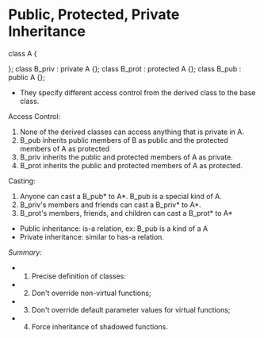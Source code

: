 # Public, Protected, Private Inheritance

class A {

};
class B_priv : private A {};
class B_prot : protected A {};
class B_pub  : public A {};

* They specify different access control from the derived class to the base class.

Access Control:
1. None of the derived classes can access anything that is private in A.
2. B_pub inherits public members of B as public and the protected members of A as protected
3. B_priv inherits the public and protected members of A as private.
4. B_prot inherits the public and protected members of A as protected.

Casting:
1. Anyone can cast a B_pub* to A*. B_pub is a special kind of A.
2. B_priv's members and friends can cast a B_priv* to A*.
3. B_prot's members, friends, and children can cast a B_prot* to A*

* Public inheritance: is-a relation, ex: B_pub is a kind of a A
* Private inheritance: similar to has-a relation.


*Summary:*
* 1. Precise definition of classes:
* 2. Don't override non-virtual functions;
* 3. Don't override default parameter values for virtual functions;
* 4. Force inheritance of shadowed functions.